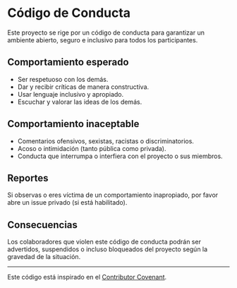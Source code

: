 # Código de Conducta

Este proyecto se rige por un código de conducta para garantizar un ambiente abierto, seguro e inclusivo para todos los participantes.

## Comportamiento esperado

- Ser respetuoso con los demás.
- Dar y recibir críticas de manera constructiva.
- Usar lenguaje inclusivo y apropiado.
- Escuchar y valorar las ideas de los demás.

## Comportamiento inaceptable

- Comentarios ofensivos, sexistas, racistas o discriminatorios.
- Acoso o intimidación (tanto pública como privada).
- Conducta que interrumpa o interfiera con el proyecto o sus miembros.

## Reportes

Si observas o eres víctima de un comportamiento inapropiado, por favor abre un issue privado (si está habilitado).

## Consecuencias

Los colaboradores que violen este código de conducta podrán ser advertidos, suspendidos o incluso bloqueados del proyecto según la gravedad de la situación.

---

Este código está inspirado en el [Contributor Covenant](https://www.contributor-covenant.org/es/version/2/1/code_of_conduct/).
